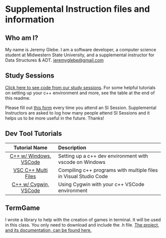 # Supplemental Instruction files and information

## Who am I?
My name is Jeremy Glebe. I am a software developer, a computer science student
at Midwestern State University, and a supplemental instructor for Data
Structures & ADT.
jeremyglebe@gmail.com

## Study Sessions
[Click here to see code from our study sessions](https://github.com/jeremyglebe/1063_Supplemental_Instruction/tree/master/study_sessions). For
some helpful tutorials on setting up your c++ environment and more, see the
table at the end of this readme.

Please fill out [this form](https://webforms2.msutexas.edu/TakeSurvey.aspx?PageNumber=1&SurveyID=82KKnp2K&Preview=true) every time you attend an SI Session. Supplemental
Instructors are asked to log how many people attend SI Sessions and it helps us
to be more useful in the future. Thanks!

## Dev Tool Tutorials
|    Tutorial Name     | Description                                        |
|:--------------------:|:-------------------------------------------------- |
| [C++ w/ Windows, VSCode](https://github.com/jeremyglebe/dev_tool_tutorials/tree/master/win_vsc) | Setting up a c++ dev environment with vscode on Windows |
| [VSC C++ Multi Files](https://github.com/jeremyglebe/dev_tool_tutorials/tree/master/vsc_mf) | Compiling c++ programs with multiple files in Visual Studio Code |
| [C++ w/ Cygwin, VSCode](https://github.com/jeremyglebe/dev_tool_tutorials/tree/master/cyg_vsc) | Using Cygwin with your c++ VSCode environment |

## TermGame
I wrote a library to help with the creation of games in terminal. It will be
used in this class. You only need to download and include the .h file. [The
project, and its documentation, can be found here.](https://github.com/jeremyglebe/TermGame)